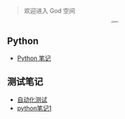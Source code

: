 > 欢迎进入 God 空间

<center><img src="https://ning-wang.oss-cn-beijing.aliyuncs.com/blog-imags/learn.jpg" alt="learn" style="zoom: 33%;" /></center>

## Python

* [Python 笔记](god/python_note/README.md)

## 测试笔记

* [自动化测试](god/testnode/automated_testing.md)
* [python笔记1](god/testing/python笔记1.md)
